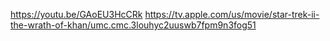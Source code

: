 https://youtu.be/GAoEU3HcCRk https://tv.apple.com/us/movie/star-trek-ii-the-wrath-of-khan/umc.cmc.3louhyc2uuswb7fpm9n3fog51 
